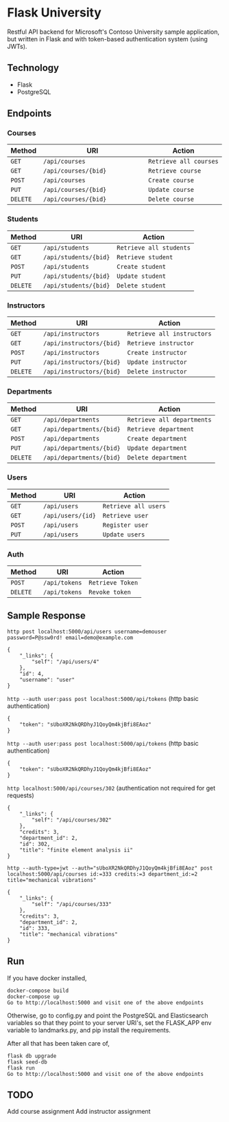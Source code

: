 # Flask University

Restful API backend for Microsoft's Contoso University sample application, but 
written in Flask and with token-based authentication system (using JWTs). 

Technology
----------
* Flask
* PostgreSQL

Endpoints
---------

### Courses
| Method     | URI                                   | Action                                    |
|------------|---------------------------------------|-------------------------------------------|
| `GET`      | `/api/courses`                        | `Retrieve all courses`                    |
| `GET`      | `/api/courses/{bid}`                  | `Retrieve course`                         |
| `POST`     | `/api/courses`                        | `Create course`                           |
| `PUT`      | `/api/courses/{bid}`                  | `Update course`                           |
| `DELETE`   | `/api/courses/{bid}          `        | `Delete course`                           |

### Students
| Method     | URI                                   | Action                                    |
|------------|---------------------------------------|-------------------------------------------|
| `GET`      | `/api/students`                       | `Retrieve all students`                   |
| `GET`      | `/api/students/{bid}`                 | `Retrieve student`                        |
| `POST`     | `/api/students`                       | `Create student`                          |
| `PUT`      | `/api/students/{bid}`                 | `Update student`                          |
| `DELETE`   | `/api/students/{bid}`                 | `Delete student`                          |

### Instructors
| Method     | URI                                   | Action                                    |
|------------|---------------------------------------|-------------------------------------------|
| `GET`      | `/api/instructors`                    | `Retrieve all instructors`                |
| `GET`      | `/api/instructors/{bid}`              | `Retrieve instructor`                     |
| `POST`     | `/api/instructors`                    | `Create instructor`                       |
| `PUT`      | `/api/instructors/{bid}`              | `Update instructor`                       |
| `DELETE`   | `/api/instructors/{bid}`              | `Delete instructor`                       |

### Departments
| Method     | URI                                   | Action                                    |
|------------|---------------------------------------|-------------------------------------------|
| `GET`      | `/api/departments`                    | `Retrieve all departments`                |
| `GET`      | `/api/departments/{bid}`              | `Retrieve department`                     |
| `POST`     | `/api/departments`                    | `Create department`                       |
| `PUT`      | `/api/departments/{bid}`              | `Update department`                       |
| `DELETE`   | `/api/departments/{bid}`              | `Delete department`                       |

### Users
| Method     | URI                                   | Action                                    |
|------------|---------------------------------------|-------------------------------------------|
| `GET`      | `/api/users`                          | `Retrieve all users`                      |
| `GET`      | `/api/users/{id}`                     | `Retrieve user`                           |
| `POST`     | `/api/users`                          | `Register user `                          |
| `PUT`      | `/api/users`                          | `Update users`                            |

### Auth
| Method     | URI                                   | Action                                    |
|------------|---------------------------------------|-------------------------------------------|
| `POST`     | `/api/tokens`                         | `Retrieve Token`                          |
| `DELETE`   | `/api/tokens`                         | `Revoke token `                           |

Sample Response
---------------
`http post localhost:5000/api/users username=demouser password=P@ssw0rd!
email=demo@example.com`
```
{
    "_links": {
        "self": "/api/users/4"
    }, 
    "id": 4, 
    "username": "user"
}
```

`http --auth user:pass post localhost:5000/api/tokens` (http basic authentication)
```
{
    "token": "sUboXR2NkQRDhyJ1QoyQm4kjBfi8EAoz"
}
```

`http --auth user:pass post localhost:5000/api/tokens` (http basic authentication)
```
{
    "token": "sUboXR2NkQRDhyJ1QoyQm4kjBfi8EAoz"
}
```
`http localhost:5000/api/courses/302` (authentication not required for get requests)
```
{
    "_links": {
        "self": "/api/courses/302"
    }, 
    "credits": 3, 
    "department_id": 2, 
    "id": 302, 
    "title": "finite element analysis ii"
}
```

`http --auth-type=jwt --auth="sUboXR2NkQRDhyJ1QoyQm4kjBfi8EAoz" post localhost:5000/api/courses id:=333 credits:=3 department_id:=2 title="mechanical vibrations"`

```
{
    "_links": {
        "self": "/api/courses/333"
    }, 
    "credits": 3, 
    "department_id": 2, 
    "id": 333, 
    "title": "mechanical vibrations"
}
```

Run
---
If you have docker installed,
```
docker-compose build
docker-compose up
Go to http://localhost:5000 and visit one of the above endpoints
```

Otherwise, go to config.py and point the PostgreSQL and Elasticsearch variables
so that they point to your server URI's, set the FLASK_APP env variable to
landmarks.py, and pip install the requirements. 

After all that has been taken care of,
```
flask db upgrade
flask seed-db
flask run
Go to http://localhost:5000 and visit one of the above endpoints
```

TODO
----
Add course assignment
Add instructor assignment
